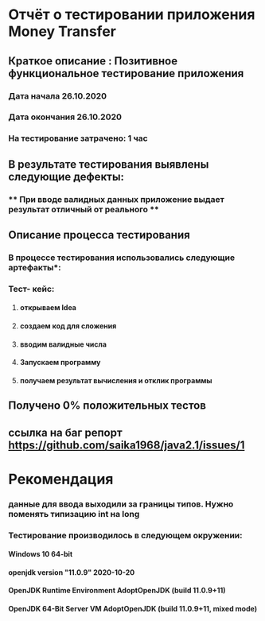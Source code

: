 # Отчёт о тестировании  приложения Money Transfer

## Краткое описание : **Позитивное функциональное тестирование приложения**
### Дата начала 26.10.2020

### Дата окончания 26.10.2020 

### На тестирование затрачено: 1 час

## В результате тестирования выявлены следующие дефекты:
### ** При вводе валидных данных приложение выдает  результат отличный от реального **



## Описание процесса тестирования
### В процессе тестирования использовались следующие артефакты*:
### Тест- кейс:
1. #### открываем Idea
2. #### создаем код для сложения
3. #### вводим валидные числа
4. #### Запускаем программу
5. #### получаем результат вычисления и отклик программы

## Получено 0% положительных тестов
## ссылка на баг репорт https://github.com/saika1968/java2.1/issues/1

# Рекомендация
###  данные для ввода выходили за границы типов. Нужно поменять типизацию int на long



### Тестирование производилось в следующем окружении:

#### Windows 10 64-bit
#### openjdk version "11.0.9" 2020-10-20
#### OpenJDK Runtime Environment AdoptOpenJDK (build 11.0.9+11)
#### OpenJDK 64-Bit Server VM AdoptOpenJDK (build 11.0.9+11, mixed mode)
